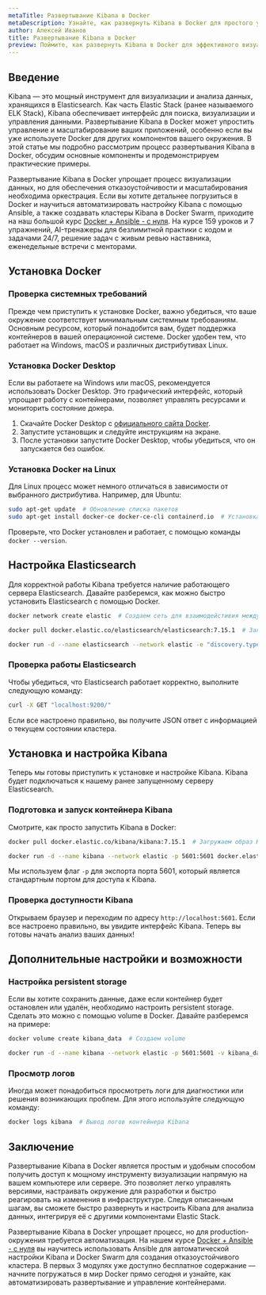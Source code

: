 ```yaml
---
metaTitle: Развертывание Kibana в Docker
metaDescription: Узнайте, как развернуть Kibana в Docker для простого управления данными и анализа, следуя пошаговым инструкциям и примерам
author: Алексей Иванов
title: Развертывание Kibana в Docker
preview: Поймите, как развернуть Kibana в Docker для эффективного визуального анализа данных. Следуйте нашему руководству с примерами и подробными инструкциями
---
```


## Введение

Kibana — это мощный инструмент для визуализации и анализа данных, хранящихся в Elasticsearch. Как часть Elastic Stack (ранее называемого ELK Stack), Kibana обеспечивает интерфейс для поиска, визуализации и управления данными. Развертывание Kibana в Docker может упростить управление и масштабирование ваших приложений, особенно если вы уже используете Docker для других компонентов вашего окружения. В этой статье мы подробно рассмотрим процесс развертывания Kibana в Docker, обсудим основные компоненты и продемонстрируем практические примеры.

Развертывание Kibana в Docker упрощает процесс визуализации данных, но для обеспечения отказоустойчивости и масштабирования необходима оркестрация. Если вы хотите детальнее погрузиться в Docker и научиться автоматизировать настройку Kibana с помощью Ansible, а также создавать кластеры Kibana в Docker Swarm, приходите на наш большой курс [Docker + Ansible - с нуля](https://purpleschool.ru/course/docker?utm_source=knowledgebase&utm_medium=text&utm_campaign=Razvertyvanie_Kibana_v_Docker). На курсе 159 уроков и 7 упражнений, AI-тренажеры для безлимитной практики с кодом и задачами 24/7, решение задач с живым ревью наставника, еженедельные встречи с менторами.

## Установка Docker

### Проверка системных требований

Прежде чем приступить к установке Docker, важно убедиться, что ваше окружение соответствует минимальным системным требованиям. Основным ресурсом, который понадобится вам, будет поддержка контейнеров в вашей операционной системе. Docker удобен тем, что работает на Windows, macOS и различных дистрибутивах Linux.

### Установка Docker Desktop

Если вы работаете на Windows или macOS, рекомендуется использовать Docker Desktop. Это графический интерфейс, который упрощает работу с контейнерами, позволяет управлять ресурсами и мониторить состояние докера.

1. Скачайте Docker Desktop с [официального сайта Docker](https://www.docker.com/products/docker-desktop).
2. Запустите установщик и следуйте инструкциям на экране.
3. После установки запустите Docker Desktop, чтобы убедиться, что он запускается без ошибок.

### Установка Docker на Linux

Для Linux процесс может немного отличаться в зависимости от выбранного дистрибутива. Например, для Ubuntu:

```bash
sudo apt-get update  # Обновление списка пакетов
sudo apt-get install docker-ce docker-ce-cli containerd.io  # Установка Docker
```

Проверьте, что Docker установлен и работает, с помощью команды `docker --version`.

## Настройка Elasticsearch

Для корректной работы Kibana требуется наличие работающего сервера Elasticsearch. Давайте разберемся, как можно быстро установить Elasticsearch с помощью Docker.

```bash
docker network create elastic  # Создаем сеть для взаимодейстивия между Kibana и Elasticsearch

docker pull docker.elastic.co/elasticsearch/elasticsearch:7.15.1  # Загружаем образ Elasticsearch

docker run -d --name elasticsearch --network elastic -e "discovery.type=single-node" docker.elastic.co/elasticsearch/elasticsearch:7.15.1  # Запускаем контейнер Elasticsearch
```

### Проверка работы Elasticsearch

Чтобы убедиться, что Elasticsearch работает корректно, выполните следующую команду:

```bash
curl -X GET "localhost:9200/"
```

Если все настроено правильно, вы получите JSON ответ с информацией о текущем состоянии кластера.

## Установка и настройка Kibana

Теперь мы готовы приступить к установке и настройке Kibana. Kibana будет подключаться к нашему ранее запущенному серверу Elasticsearch.

### Подготовка и запуск контейнера Kibana

Смотрите, как просто запустить Kibana в Docker:

```bash
docker pull docker.elastic.co/kibana/kibana:7.15.1  # Загружаем образ Kibana

docker run -d --name kibana --network elastic -p 5601:5601 docker.elastic.co/kibana/kibana:7.15.1  # Запускаем контейнер Kibana
```

Мы используем флаг `-p` для экспорта порта 5601, который является стандартным портом для доступа к Kibana.

### Проверка доступности Kibana

Открываем браузер и переходим по адресу `http://localhost:5601`. Если все настроено правильно, вы увидите интерфейс Kibana. Теперь вы готовы начать анализ ваших данных!

## Дополнительные настройки и возможности

### Настройка persistent storage

Если вы хотите сохранить данные, даже если контейнер будет остановлен или удалён, необходимо настроить persistent storage. Сделать это можно с помощью volume в Docker. Давайте разберемся на примере:

```bash
docker volume create kibana_data  # Создаем volume

docker run -d --name kibana --network elastic -p 5601:5601 -v kibana_data:/usr/share/kibana/data docker.elastic.co/kibana/kibana:7.15.1  # Используем volume при запуске контейнера
```

### Просмотр логов

Иногда может понадобиться просмотреть логи для диагностики или решения возникающих проблем. Для этого используйте следующую команду:

```bash
docker logs kibana  # Вывод логов контейнера Kibana
```

## Заключение

Развертывание Kibana в Docker является простым и удобным способом получить доступ к мощному инструменту визуализации напрямую на вашем компьютере или сервере. Это позволяет легко управлять версиями, настраивать окружение для разработки и быстро реагировать на изменения в инфраструктуре. Следуя описанным шагам, вы сможете быстро развернуть и настроить Kibana для анализа данных, интегрируя её с другими компонентами Elastic Stack.

Развертывание Kibana в Docker упрощает процесс, но для production-окружения требуется автоматизация. На нашем курсе [Docker + Ansible - с нуля](https://purpleschool.ru/course/docker?utm_source=knowledgebase&utm_medium=text&utm_campaign=Razvertyvanie_Kibana_v_Docker) вы научитесь использовать Ansible для автоматической настройки Kibana и Docker Swarm для создания отказоустойчивого кластера. В первых 3 модулях уже доступно бесплатное содержание — начните погружаться в мир Docker прямо сегодня и узнайте, как автоматизировать развертывание и управление контейнерами.
